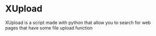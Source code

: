 # XUpload
XUpload is a script made with python that allow you to search for web pages that have some file upload function
